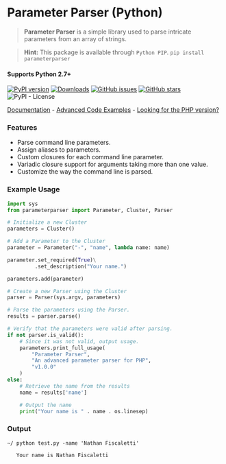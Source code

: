 # Parameter Parser (Python)

> **Parameter Parser** is a simple library used to parse intricate parameters from an array of strings.

> **Hint:** This package is available through `Python PIP`.
> `pip install parameterparser` 

#### Supports Python 2.7+

[![PyPI version](https://badge.fury.io/py/parameterparser.svg)](https://badge.fury.io/py/parameterparser)
[![Downloads](https://pepy.tech/badge/parameterparser)](https://pepy.tech/project/parameterparser)
[![GitHub issues](https://img.shields.io/github/issues/nathan-fiscaletti/parameterparser-py.svg)](https://github.com/nathan-fiscaletti/parameterparser-py/issues)
[![GitHub stars](https://img.shields.io/github/stars/nathan-fiscaletti/parameterparser-py.svg)](https://github.com/nathan-fiscaletti/parameterparser-py/stargazers)
![PyPI - License](https://img.shields.io/pypi/l/parameterparser.svg)

[Documentation](./docs/) - [Advanced Code Examples](./examples/readme.md) - [Looking for the PHP version?](https://github.com/nathan-fiscaletti/parameterparser)

### Features
* Parse command line parameters.
* Assign aliases to parameters.
* Custom closures for each command line parameter.
* Variadic closure support for arguments taking more than one value.
* Customize the way the command line is parsed.

### Example Usage
```python
import sys
from parameterparser import Parameter, Cluster, Parser

# Initialize a new Cluster
parameters = Cluster()

# Add a Parameter to the Cluster
parameter = Parameter("-", "name", lambda name: name)

parameter.set_required(True)\
         .set_description("Your name.")

parameters.add(parameter)

# Create a new Parser using the Cluster
parser = Parser(sys.argv, parameters)

# Parse the parameters using the Parser.
results = parser.parse()

# Verify that the parameters were valid after parsing.
if not parser.is_valid():
    # Since it was not valid, output usage.
    parameters.print_full_usage(
        "Parameter Parser",
        "An advanced parameter parser for PHP",
        "v1.0.0"
    )
else:
    # Retrieve the name from the results
    name = results['name']

    # Output the name
    print("Your name is " . name . os.linesep)
```

### Output
```
~/ python test.py -name 'Nathan Fiscaletti'

   Your name is Nathan Fiscaletti
```
